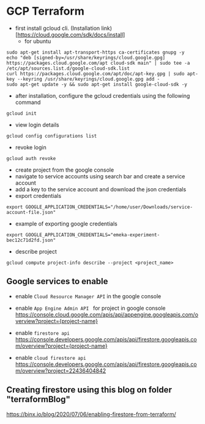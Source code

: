 # GCP Terraform
* first install gcloud cli. (Installation link)[https://cloud.google.com/sdk/docs/install]
    * for ubuntu
```
sudo apt-get install apt-transport-https ca-certificates gnupg -y
echo "deb [signed-by=/usr/share/keyrings/cloud.google.gpg] https://packages.cloud.google.com/apt cloud-sdk main" | sudo tee -a /etc/apt/sources.list.d/google-cloud-sdk.list
curl https://packages.cloud.google.com/apt/doc/apt-key.gpg | sudo apt-key --keyring /usr/share/keyrings/cloud.google.gpg add -
sudo apt-get update -y && sudo apt-get install google-cloud-sdk -y
```

* after installation, configure the gcloud credentials using the following command
```
gcloud init
```

* view login details
```
gcloud config configurations list
```
* revoke login
```
gcloud auth revoke
```
* create project from the google console
* navigate to service accounts using search bar and create a service account
* add a key to the service account and download the json credentials
* export credentials
```
export GOOGLE_APPLICATION_CREDENTIALS="/home/user/Downloads/service-account-file.json"
```
* example of exporting google credentials
```
export GOOGLE_APPLICATION_CREDENTIALS="emeka-experiment-bec12c71d2fd.json"
```
* describe project
```
gcloud compute project-info describe --project <project_name>
```

## Google services to enable
* enable `Cloud Resource Manager API` in the google console

* enable `App Engine Admin API ` for project in google console
https://console.cloud.google.com/apis/api/appengine.googleapis.com/overview?project={project-name}

* enable `firestore api`
https://console.developers.google.com/apis/api/firestore.googleapis.com/overview?project={project-name}

* enable `cloud firestore api`
https://console.developers.google.com/apis/api/firestore.googleapis.com/overview?project=22436404842


## Creating firestore using this blog on folder "terraformBlog"
https://binx.io/blog/2020/07/06/enabling-firestore-from-terraform/
